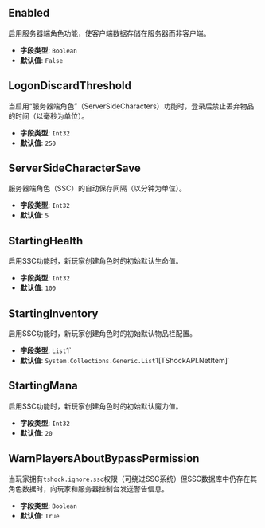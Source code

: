 ## Enabled  
启用服务器端角色功能，使客户端数据存储在服务器而非客户端。
* **字段类型**: `Boolean`
* **默认值**: `False`

## LogonDiscardThreshold  
当启用“服务器端角色”（ServerSideCharacters）功能时，登录后禁止丢弃物品的时间（以毫秒为单位）。
* **字段类型**: `Int32`
* **默认值**: `250`

## ServerSideCharacterSave  
服务器端角色（SSC）的自动保存间隔（以分钟为单位）。
* **字段类型**: `Int32`
* **默认值**: `5`

## StartingHealth  
启用SSC功能时，新玩家创建角色时的初始默认生命值。
* **字段类型**: `Int32`
* **默认值**: `100`

## StartingInventory  
启用SSC功能时，新玩家创建角色时的初始默认物品栏配置。
* **字段类型**: `List`1`
* **默认值**: `System.Collections.Generic.List`1[TShockAPI.NetItem]`

## StartingMana  
启用SSC功能时，新玩家创建角色时的初始默认魔力值。
* **字段类型**: `Int32`
* **默认值**: `20`

## WarnPlayersAboutBypassPermission  
当玩家拥有`tshock.ignore.ssc`权限（可绕过SSC系统）但SSC数据库中仍存在其角色数据时，向玩家和服务器控制台发送警告信息。
* **字段类型**: `Boolean`
* **默认值**: `True`


